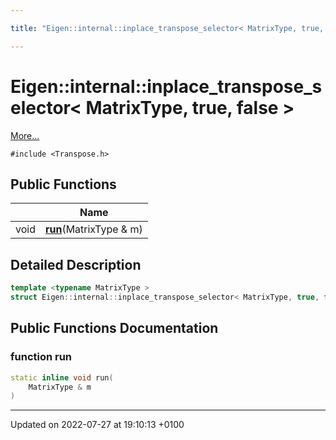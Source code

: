 ```yaml
---

title: "Eigen::internal::inplace_transpose_selector< MatrixType, true, false >"

---
```


# Eigen::internal::inplace_transpose_selector< MatrixType, true, false >



 [More...](#detailed-description)


`#include <Transpose.h>`

## Public Functions

|                | Name           |
| -------------- | -------------- |
| void | **[run](http://example.org/classes/structeigen_1_1internal_1_1inplace__transpose__selector_3_01matrixtype_00_01true_00_01false_01_4/#function-run)**(MatrixType & m) |

## Detailed Description

```cpp
template <typename MatrixType >
struct Eigen::internal::inplace_transpose_selector< MatrixType, true, false >;
```

## Public Functions Documentation

### function run

```cpp
static inline void run(
    MatrixType & m
)
```


-------------------------------

Updated on 2022-07-27 at 19:10:13 +0100
